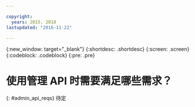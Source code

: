 ```yaml
---

copyright:
  years: 2015, 2018
lastupdated: "2016-11-22"

---
```


{:new_window: target="_blank"}
{:shortdesc: .shortdesc}
{:screen: .screen}
{:codeblock: .codeblock}
{:pre: .pre}

# 使用管理 API 时需要满足哪些需求？
{: #admin_api_reqs}
待定

<!-- begin STAGING ONLY -->

<!-- end STAGING ONLY -->


